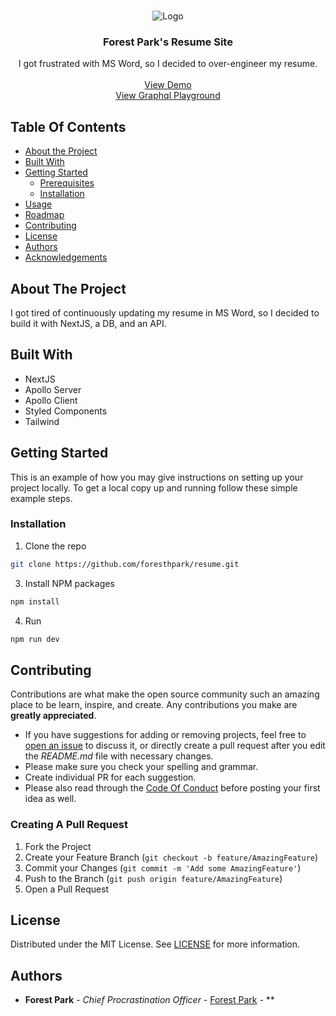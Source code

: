 <br/>
<p align="center">
<img src="https://i.imgur.com/cFO0Zij.png" alt="Logo" >
  <h3 align="center">Forest Park's Resume Site</h3>

  <p align="center">
    I got frustrated with MS Word, so I decided to over-engineer my resume.
    <br/>
    <br/>
    <a href="https://resume.forestpark.dev">View Demo</a>
  <br/>
  <a href="https://resume.forestpark.dev/api/graphql">View Graphql Playground</a>
  </p>
</p>

## Table Of Contents

- [About the Project](#about-the-project)
- [Built With](#built-with)
- [Getting Started](#getting-started)
  - [Prerequisites](#prerequisites)
  - [Installation](#installation)
- [Usage](#usage)
- [Roadmap](#roadmap)
- [Contributing](#contributing)
- [License](#license)
- [Authors](#authors)
- [Acknowledgements](#acknowledgements)

## About The Project

I got tired of continuously updating my resume in MS Word, so I decided to build it with NextJS, a DB, and an API.

## Built With

- NextJS
- Apollo Server
- Apollo Client
- Styled Components
- Tailwind

## Getting Started

This is an example of how you may give instructions on setting up your project locally.
To get a local copy up and running follow these simple example steps.

### Installation

1. Clone the repo

```sh
git clone https://github.com/foresthpark/resume.git
```

3. Install NPM packages

```sh
npm install
```

4. Run

```sh
npm run dev
```

## Contributing

Contributions are what make the open source community such an amazing place to be learn, inspire, and create. Any contributions you make are **greatly appreciated**.

- If you have suggestions for adding or removing projects, feel free to [open an issue](https://github.com/foresthpark//issues/new) to discuss it, or directly create a pull request after you edit the _README.md_ file with necessary changes.
- Please make sure you check your spelling and grammar.
- Create individual PR for each suggestion.
- Please also read through the [Code Of Conduct](https://github.com/foresthpark//blob/main/CODE_OF_CONDUCT.md) before posting your first idea as well.

### Creating A Pull Request

1. Fork the Project
2. Create your Feature Branch (`git checkout -b feature/AmazingFeature`)
3. Commit your Changes (`git commit -m 'Add some AmazingFeature'`)
4. Push to the Branch (`git push origin feature/AmazingFeature`)
5. Open a Pull Request

## License

Distributed under the MIT License. See [LICENSE](https://github.com/foresthpark//blob/main/LICENSE.md) for more information.

## Authors

- **Forest Park** - _Chief Procrastination Officer_ - [Forest Park]() - \*\*
